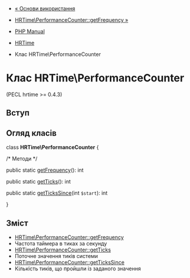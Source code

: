 - [« Основи використання](hrtime.example.basic.md)
- [HRTime\PerformanceCounter::getFrequency »](hrtime-performancecounter.getfrequency.md)

- [PHP Manual](index.md)
- [HRTime](book.hrtime.md)
- Клас HRTime\PerformanceCounter

# Клас HRTime\PerformanceCounter

(PECL hrtime \>= 0.4.3)

## Вступ

## Огляд класів

class **HRTime\PerformanceCounter** {

/\* Методи \*/

public static
[getFrequency](hrtime-performancecounter.getfrequency.md)(): int

public static [getTicks](hrtime-performancecounter.getticks.md)(): int

public static
[getTicksSince](hrtime-performancecounter.gettickssince.md)(int
`$start`): int

}

## Зміст

- [HRTime\PerformanceCounter::getFrequency](hrtime-performancecounter.getfrequency.md)
- Частота таймера в тиках за секунду
- [HRTime\PerformanceCounter::getTicks](hrtime-performancecounter.getticks.md)
- Поточне значення тиків системи
- [HRTime\PerformanceCounter::getTicksSince](hrtime-performancecounter.gettickssince.md)
- Кількість тиків, що пройшли із заданого значення

